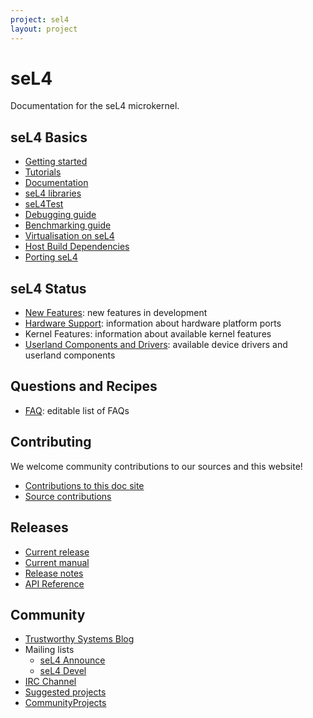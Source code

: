 ```yaml
---
project: sel4
layout: project
---
```

# seL4

Documentation for the seL4 microkernel.

## seL4 Basics


- [Getting started](/GettingStarted)
- [Tutorials](/Tutorials)
- [Documentation](/Documentation)
- [seL4 libraries](/SeL4Libraries)
- [seL4Test](/seL4Test)
- [Debugging guide](/DebuggingGuide)
- [Benchmarking guide](/BenchmarkingGuide)
- [Virtualisation on seL4](/VM)
- [Host Build Dependencies](/HostDependencies)
- [Porting seL4](/projects/sel4/porting)

## seL4 Status

- [New Features](/Status): new features in development
- [Hardware Support](/Hardware): information about hardware
      platform ports
- Kernel Features: information about available kernel features
- [Userland Components and Drivers](/UserlandComponents): available device drivers and
      userland components

## Questions and Recipes

- [FAQ](/FrequentlyAskedQuestions): editable list of FAQs

## Contributing

We welcome community contributions to our sources and this website!

- [Contributions to this doc site](/DocsContributing)
- [Source contributions](/Contributing)

## Releases

- [Current release](https://github.com/seL4/seL4/releases/latest)
- [Current manual](http://sel4.systems/Info/Docs/seL4-manual-latest.pdf)
- [Release notes](/sel4_release)
- [API Reference](/ApiDoc)

## Community

- [Trustworthy Systems Blog](https://research.csiro.au/tsblog)
- Mailing lists
  - [seL4 Announce](https://sel4.systems/lists/listinfo/announce)
  - [seL4 Devel](https://sel4.systems/lists/listinfo/devel)
- [IRC Channel](/IRCChannel)
- [Suggested projects](/SuggestedProjects)
- [CommunityProjects](/CommunityProjects)
